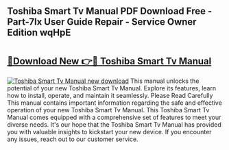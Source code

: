 ## Toshiba Smart Tv Manual PDF Download Free - Part-7lx User Guide Repair - Service Owner Edition wqHpE

# <h2><a href="http://cf10986.oget.top/?id=Toshiba+Smart+Tv+Manual">🔗Download New 👉🔴 Toshiba Smart Tv Manual</a></h2>

[![Toshiba Smart Tv Manual new download](https://i.imgur.com/5g1atiW.png)](http://cf10986.oget.top/?id=Toshiba+Smart+Tv+Manual)
This manual unlocks the potential of your new Toshiba Smart Tv Manual. Explore its features, learn how to install, operate, and maintain it seamlessly. Please Read Carefully This manual contains important information regarding the safe and effective operation of your new Toshiba Smart Tv Manual. This Toshiba Smart Tv Manual comes equipped with a comprehensive set of features to meet your diverse needs. It's our hope that the Toshiba Smart Tv Manual has provided you with valuable insights to kickstart your new device. If you encounter any issues, reach out to our customer service.
